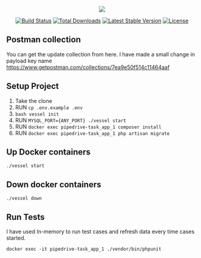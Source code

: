 <p align="center"><img src="https://laravel.com/assets/img/components/logo-laravel.svg"></p>

<p align="center">
<a href="https://travis-ci.org/laravel/framework"><img src="https://travis-ci.org/laravel/framework.svg" alt="Build Status"></a>
<a href="https://packagist.org/packages/laravel/framework"><img src="https://poser.pugx.org/laravel/framework/d/total.svg" alt="Total Downloads"></a>
<a href="https://packagist.org/packages/laravel/framework"><img src="https://poser.pugx.org/laravel/framework/v/stable.svg" alt="Latest Stable Version"></a>
<a href="https://packagist.org/packages/laravel/framework"><img src="https://poser.pugx.org/laravel/framework/license.svg" alt="License"></a>
</p>

## Postman collection

You can get the update collection from here. I have made a small change in payload key name
https://www.getpostman.com/collections/7ea9e50f514c11464aaf

## Setup Project

1) Take the clone
2) RUN ```cp .env.example .env```
3) ```bash vessel init```
4) RUN ```MYSQL_PORT={ANY_PORT} ./vessel start```
5) RUN ```docker exec pipedrive-task_app_1 composer install```
6) RUN ```docker exec pipedrive-task_app_1 php artisan migrate```

## Up Docker containers

```./vessel start```

## Down docker containers

```./vessel down```

## Run Tests

I have used In-memory to run test cases and refresh data every time cases started.

```docker exec -it pipedrive-task_app_1 ./vendor/bin/phpunit ```




